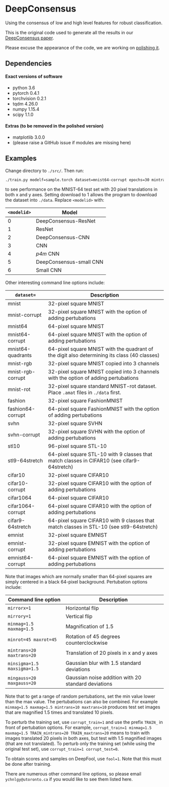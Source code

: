 # DeepConsensus

Using the consensus of low and high level features for robust classification.

This is the original code used to generate all the results in our [DeepConsensus paper](https://arxiv.org/abs/1811.07266).

Please excuse the appearance of the code, we are working on [polishing it](https://github.com/ychnlgy/DeepConsensus).

## Dependencies

#### Exact versions of software
- python 3.6
- pytorch 0.4.1
- torchvision 0.2.1
- tqdm 4.26.0
- numpy 1.15.4
- scipy 1.1.0

#### Extras (to be removed in the polished version)
- matplotlib 3.0.0
- (please raise a GitHub issue if modules are missing here) 

## Examples
Change directory to ```./src/```. Then run:
```bash
./train.py modelf=sample.torch dataset=mnist64-corrupt epochs=30 mintrans=20 maxtrans=20 modelid=<modelid> download=1
```
to see performance on the MNIST-64 test set with 20 pixel translations in both x and y axes. Setting download to 1 allows the program to download the dataset into ```./data```. Replace ```<modelid>``` with:

|```<modelid>``` | Model |
|----------------|-------|
| 0              | DeepConsensus-ResNet |
| 1              | ResNet |
| 2              | DeepConsensus-CNN |
| 3              | CNN |
| 4              | _p4m_ CNN |
| 5              | DeepConsensus-small CNN |
| 6              | Small CNN |

Other interesting command line options include:

|```dataset=``` | Description |
|---------------|---------|
| mnist | 32-pixel square MNIST |
| mnist-corrupt | 32-pixel square MNIST with the option of adding pertubations |
| mnist64 | 64-pixel square MNIST |
| mnist64-corrupt | 64-pixel square MNIST with the option of adding pertubations |
| mnist64-quadrants | 64-pixel square MNIST with the quadrant of the digit also determining its class (40 classes) |
| mnist-rgb | 32-pixel square MNIST copied into 3 channels |
| mnist-rgb-corrupt | 32-pixel square MNIST copied into 3 channels with the option of adding pertubations |
| mnist-rot | 32-pixel square standard MNIST-rot dataset. Place ```.amat``` files in ```./data``` first.|
| fashion | 32-pixel square FashionMNIST |
| fashion64-corrupt | 64-pixel square FashionMNIST with the option of adding pertubations |
| svhn | 32-pixel square SVHN |
| svhn-corrupt | 32-pixel square SVHN with the option of adding pertubations |
| stl10 | 96-pixel square STL-10 |
| stl9-64stretch | 64-pixel square STL-10 with 9 classes that match classes in CIFAR10 (see cifar9-64stretch) |
| cifar10 | 32-pixel square CIFAR10 |
| cifar10-corrupt | 32-pixel square CIFAR10 with the option of adding pertubations |
| cifar1064 | 64-pixel square CIFAR10 |
| cifar1064-corrupt | 64-pixel square CIFAR10 with the option of adding pertubations |
| cifar9-64stretch | 64-pixel square CIFAR10 with 9 classes that match classes in STL-10 (see stl9-64stretch) |
| emnist | 32-pixel square EMNIST |
| emnist-corrupt | 32-pixel square EMNIST with the option of adding pertubations |
| emnist64-corrupt | 64-pixel square EMNIST with the option of adding pertubations |

Note that images which are normally smaller than 64-pixel squares are simply centered in a black 64-pixel background. Pertubation options include:

| Command line option | Description |
|---------------------|-------------|
| ```mirrorx=1```     | Horizontal flip |
| ```mirrory=1```     | Vertical flip |
| ```minmag=1.5 maxmag=1.5``` | Magnification of 1.5 |
| ```minrot=45 maxrot=45``` | Rotation of 45 degrees counterclockwise |
| ```mintrans=20 maxtrans=20``` | Translation of 20 pixels in x and y axes |
| ```minsigma=1.5 maxsigma=1.5``` | Gaussian blur with 1.5 standard deviations |
| ```mingauss=20 maxgauss=20``` | Gaussian noise addition with 20 standard deviations |

Note that to get a range of random pertubations, set the min value lower than the max value. The pertubations can also be combined. For example ```minmag=1.5 maxmag=1.5 mintrans=10 maxtrans=10``` produces test set images that are magnified 1.5 times and translated 10 pixels.

To perturb the training set, use ```corrupt_train=1``` and use the prefix ```TRAIN_``` in front of pertubation options. For example, ```corrupt_train=1 minmag=1.5 maxmag=1.5 TRAIN_mintrans=20 TRAIN_maxtrans=20``` means to train with images translated 20 pixels in both axes, but test with 1.5 magnified images (that are not translated). To perturb only the training set (while using the original test set), use ```corrupt_train=1 corrupt_test=0```.

To obtain scores and samples on DeepFool, use ```fool=1```. Note that this must be done after training.

There are numerous other command line options, so please email ```ychnlgy@utoronto.ca``` if you would like to see them listed here.
